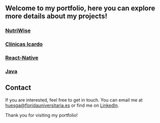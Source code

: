 ## Welcome to my portfolio, here you can explore more details about my projects!

### [NutriWise](link_to_NutriWise_repository)

### [Clínicas Icardo](link_to_Clinicas_Icardo_repository)

### [React-Native](google.com)

### [Java](google.com)

## Contact
If you are interested, feel free to get in touch. You can email me at huesga@floridauniversitaria.es or find me on [LinkedIn](www.linkedin.com/in/hugoestelles).

Thank you for visiting my portfolio!
